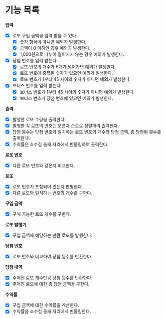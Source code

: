 # 기능 목록

**입력**

- [X] 로또 구입 금액을 입력 받을 수 있다.
  - [X] 숫자 형식이 아니면 예외가 발생한다.
  - [X] 금액이 0 이하인 경우 예외가 발생한다.
  - [X] 1,000원으로 나누어 떨어지지 않는 경우 예외가 발생한다.
- [X] 당첨 번호를 입력 받는다.
  - [X] 로또 번호의 개수가 6개가 넘어가면 예외가 발생한다.
  - [X] 로또 번호에 중복된 숫자가 있으면 예외가 발생한다.
  - [X] 로또 번호가 1부터 45 사이의 숫자가 아니면 예외가 발생한다.
- [X] 보너스 번호를 입력 받는다.
  - [X] 보너스 번호가 1부터 45 사이의 숫자가 아니면 예외가 발생한다.
  - [X] 보너스 번호가 당첨 번호에 있으면 예외가 발생한다.

**출력**

- [X] 발행한 로또 수량을 출력한다.
- [X] 발행한 각 로또의 번호는 오름차 순으로 정렬하여 출력한다.
- [X] 당첨 등수는 당첨 번호와 일치하는 로또 번호의 개수와 당첨 금액, 총 당첨된 횟수를 출력한다.
- [X] 수익률은 소수점 둘째 자리에서 반올림하여 출력한다.

**로또 번호**
- [X] 다른 로또 번호와 같은지 비교한다.

**로또**
- [X] 로또 번호가 포함되어 있는지 판별한다.
- [X] 다른 로또와 일치하는 번호의 개수를 구한다.

**구입 금액**
- [X] 구매 가능한 로또 개수를 구한다.

**로또 발행기**
- [X] 구입 금액에 해당하는 만큼 로또를 발행한다.

**당첨 번호**
- [X] 로또 번호와 비교하여 당첨 등수를 반환한다.

**당첨 내역**
- [X] 주어진 로또 개수만큼 당첨 등수를 반환한다.
- [X] 주어진 로또에 대한 총 당첨 금액을 구한다.

**수익률**
- [X] 구입 금액에 대한 수익률을 계산한다.
- [X] 수익률을 소수점 둘째 자리에서 반올림한다.
